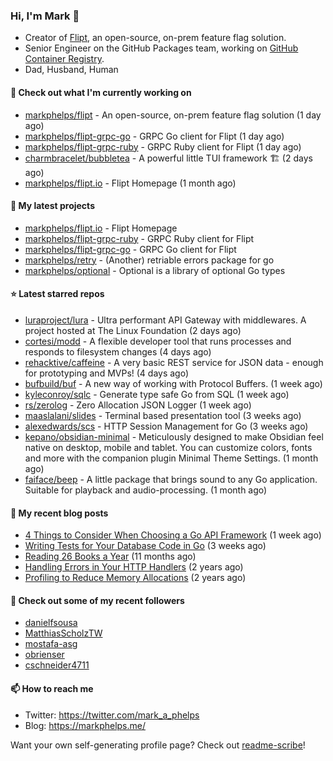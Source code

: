 ### Hi, I'm Mark 👋

* Creator of [Flipt](https://github.com/markphelps/flipt), an open-source, on-prem feature flag solution.
* Senior Engineer on the GitHub Packages team, working on [GitHub Container Registry](https://github.blog/2020-09-01-introducing-github-container-registry/).
* Dad, Husband, Human

#### 👷 Check out what I'm currently working on

- [markphelps/flipt](https://github.com/markphelps/flipt) - An open-source, on-prem feature flag solution (1 day ago)
- [markphelps/flipt-grpc-go](https://github.com/markphelps/flipt-grpc-go) - GRPC Go client for Flipt (1 day ago)
- [markphelps/flipt-grpc-ruby](https://github.com/markphelps/flipt-grpc-ruby) - GRPC Ruby client for Flipt (1 day ago)
- [charmbracelet/bubbletea](https://github.com/charmbracelet/bubbletea) - A powerful little TUI framework 🏗 (2 days ago)
- [markphelps/flipt.io](https://github.com/markphelps/flipt.io) - Flipt Homepage (1 month ago)

#### 🌱 My latest projects

- [markphelps/flipt.io](https://github.com/markphelps/flipt.io) - Flipt Homepage
- [markphelps/flipt-grpc-ruby](https://github.com/markphelps/flipt-grpc-ruby) - GRPC Ruby client for Flipt
- [markphelps/flipt-grpc-go](https://github.com/markphelps/flipt-grpc-go) - GRPC Go client for Flipt
- [markphelps/retry](https://github.com/markphelps/retry) - (Another) retriable errors package for go
- [markphelps/optional](https://github.com/markphelps/optional) - Optional is a library of optional Go types

#### ⭐️ Latest starred repos

- [luraproject/lura](https://github.com/luraproject/lura) - Ultra performant API Gateway with middlewares. A project hosted at The Linux Foundation (2 days ago)
- [cortesi/modd](https://github.com/cortesi/modd) - A flexible developer tool that runs processes and responds to filesystem changes (4 days ago)
- [rehacktive/caffeine](https://github.com/rehacktive/caffeine) - A very basic REST service for JSON data - enough for prototyping and MVPs! (4 days ago)
- [bufbuild/buf](https://github.com/bufbuild/buf) - A new way of working with Protocol Buffers. (1 week ago)
- [kyleconroy/sqlc](https://github.com/kyleconroy/sqlc) - Generate type safe Go from SQL (1 week ago)
- [rs/zerolog](https://github.com/rs/zerolog) - Zero Allocation JSON Logger (1 week ago)
- [maaslalani/slides](https://github.com/maaslalani/slides) - Terminal based presentation tool (3 weeks ago)
- [alexedwards/scs](https://github.com/alexedwards/scs) - HTTP Session Management for Go (3 weeks ago)
- [kepano/obsidian-minimal](https://github.com/kepano/obsidian-minimal) - Meticulously designed to make Obsidian feel native on desktop, mobile and tablet. You can customize colors, fonts and more with the companion plugin Minimal Theme Settings. (1 month ago)
- [faiface/beep](https://github.com/faiface/beep) - A little package that brings sound to any Go application. Suitable for playback and audio-processing. (1 month ago)

#### 📜 My recent blog posts

- [4 Things to Consider When Choosing a Go API Framework](https://markphelps.me/posts/4-things-to-consider-when-choosing-a-go-api-framework/) (1 week ago)
- [Writing Tests for Your Database Code in Go](https://markphelps.me/posts/writing-tests-for-your-database-code-in-go/) (3 weeks ago)
- [Reading 26 Books a Year](https://markphelps.me/posts/reading-26-books-a-year/) (11 months ago)
- [Handling Errors in Your HTTP Handlers](https://markphelps.me/posts/handling-errors-in-your-http-handlers/) (2 years ago)
- [Profiling to Reduce Memory Allocations](https://markphelps.me/posts/profiling-to-reduce-memory-allocations/) (2 years ago)

#### 👯 Check out some of my recent followers

- [danielfsousa](https://github.com/danielfsousa)
- [MatthiasScholzTW](https://github.com/MatthiasScholzTW)
- [mostafa-asg](https://github.com/mostafa-asg)
- [obrienser](https://github.com/obrienser)
- [cschneider4711](https://github.com/cschneider4711)

#### 📫 How to reach me

- Twitter: https://twitter.com/mark_a_phelps
- Blog: https://markphelps.me/

Want your own self-generating profile page? Check out [readme-scribe](https://github.com/muesli/readme-scribe)!
